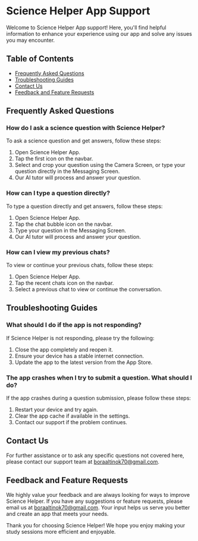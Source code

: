 # Science Helper App Support

Welcome to Science Helper App support! Here, you'll find helpful information to enhance your experience using our app and solve any issues you may encounter.

## Table of Contents
- [Frequently Asked Questions](#frequently-asked-questions)
- [Troubleshooting Guides](#troubleshooting-guides)
- [Contact Us](#contact-us)
- [Feedback and Feature Requests](#feedback-and-feature-requests)

## Frequently Asked Questions

### How do I ask a science question with Science Helper?
To ask a science question and get answers, follow these steps:
1. Open Science Helper App.
2. Tap the first icon on the navbar.
3. Select and crop your question using the Camera Screen, or type your question directly in the Messaging Screen.
4. Our AI tutor will process and answer your question.

### How can I type a question directly?
To type a question directly and get answers, follow these steps:
1. Open Science Helper App.
2. Tap the chat bubble icon on the navbar.
3. Type your question in the Messaging Screen.
4. Our AI tutor will process and answer your question.

### How can I view my previous chats?
To view or continue your previous chats, follow these steps:
1. Open Science Helper App.
2. Tap the recent chats icon on the navbar.
3. Select a previous chat to view or continue the conversation.

## Troubleshooting Guides

### What should I do if the app is not responding?
If Science Helper is not responding, please try the following:
1. Close the app completely and reopen it.
2. Ensure your device has a stable internet connection.
3. Update the app to the latest version from the App Store.

### The app crashes when I try to submit a question. What should I do?
If the app crashes during a question submission, please follow these steps:
1. Restart your device and try again.
2. Clear the app cache if available in the settings.
3. Contact our support if the problem continues.

## Contact Us
For further assistance or to ask any specific questions not covered here, please contact our support team at boraaltinok70@gmail.com.

## Feedback and Feature Requests

We highly value your feedback and are always looking for ways to improve Science Helper. If you have any suggestions or feature requests, please email us at boraaltinok70@gmail.com. Your input helps us serve you better and create an app that meets your needs.

Thank you for choosing Science Helper! We hope you enjoy making your study sessions more efficient and enjoyable.
